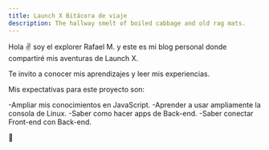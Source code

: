 ```yaml
---
title: Launch X Bitácora de viaje
description: The hallway smelt of boiled cabbage and old rag mats.
---
```


Hola ✌️  soy el explorer Rafael M. y este es mi blog personal donde compartiré mis aventuras de Launch X.

Te invito a conocer mis aprendizajes y leer mis experiencias.

Mis expectativas para este proyecto son:

-Ampliar mis conocimientos en JavaScript.
-Aprender a usar ampliamente la consola de Linux.
-Saber como hacer apps de Back-end.
-Saber conectar Front-end con Back-end.

🚀

